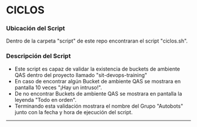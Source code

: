 # **CICLOS**

### Ubicación del Script

Dentro de la carpeta "script" de este repo encontraran el script "ciclos.sh".

###  Descripción del Script

+ Este script es capaz de validar la existencia de buckets de ambiente QAS dentro del proyecto llamado "sit-devops-training"  
+ En caso de encontrar algún Bucket de ambiente QAS se mostrara en pantalla 10 veces "¡Hay un intruso!".  
+ De no encontrar Buckets de ambiente QAS se mostrara en pantalla la leyenda "Todo en orden".  
+ Terminando esta validación mostrara el nombre del Grupo "Autobots" junto con la fecha y hora de ejecución del script.  
- - -  
